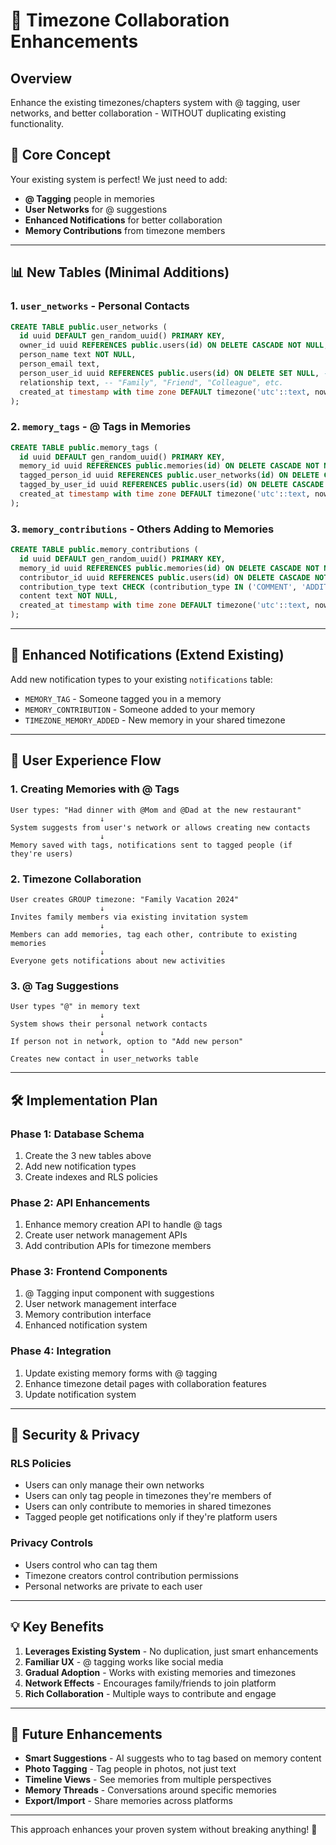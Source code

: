 # 🤝 Timezone Collaboration Enhancements

## Overview
Enhance the existing timezones/chapters system with @ tagging, user networks, and better collaboration - WITHOUT duplicating existing functionality.

## 🎯 Core Concept
Your existing system is perfect! We just need to add:
- **@ Tagging** people in memories
- **User Networks** for @ suggestions
- **Enhanced Notifications** for better collaboration
- **Memory Contributions** from timezone members

---

## 📊 New Tables (Minimal Additions)

### 1. `user_networks` - Personal Contacts
```sql
CREATE TABLE public.user_networks (
  id uuid DEFAULT gen_random_uuid() PRIMARY KEY,
  owner_id uuid REFERENCES public.users(id) ON DELETE CASCADE NOT NULL,
  person_name text NOT NULL,
  person_email text,
  person_user_id uuid REFERENCES public.users(id) ON DELETE SET NULL, -- If they join the platform
  relationship text, -- "Family", "Friend", "Colleague", etc.
  created_at timestamp with time zone DEFAULT timezone('utc'::text, now()) NOT NULL
);
```

### 2. `memory_tags` - @ Tags in Memories
```sql
CREATE TABLE public.memory_tags (
  id uuid DEFAULT gen_random_uuid() PRIMARY KEY,
  memory_id uuid REFERENCES public.memories(id) ON DELETE CASCADE NOT NULL,
  tagged_person_id uuid REFERENCES public.user_networks(id) ON DELETE CASCADE NOT NULL,
  tagged_by_user_id uuid REFERENCES public.users(id) ON DELETE CASCADE NOT NULL,
  created_at timestamp with time zone DEFAULT timezone('utc'::text, now()) NOT NULL
);
```

### 3. `memory_contributions` - Others Adding to Memories
```sql
CREATE TABLE public.memory_contributions (
  id uuid DEFAULT gen_random_uuid() PRIMARY KEY,
  memory_id uuid REFERENCES public.memories(id) ON DELETE CASCADE NOT NULL,
  contributor_id uuid REFERENCES public.users(id) ON DELETE CASCADE NOT NULL,
  contribution_type text CHECK (contribution_type IN ('COMMENT', 'ADDITION', 'CORRECTION')) NOT NULL,
  content text NOT NULL,
  created_at timestamp with time zone DEFAULT timezone('utc'::text, now()) NOT NULL
);
```

---

## 🔔 Enhanced Notifications (Extend Existing)

Add new notification types to your existing `notifications` table:
- `MEMORY_TAG` - Someone tagged you in a memory
- `MEMORY_CONTRIBUTION` - Someone added to your memory
- `TIMEZONE_MEMORY_ADDED` - New memory in your shared timezone

---

## 🎨 User Experience Flow

### 1. Creating Memories with @ Tags
```
User types: "Had dinner with @Mom and @Dad at the new restaurant"
                    ↓
System suggests from user's network or allows creating new contacts
                    ↓
Memory saved with tags, notifications sent to tagged people (if they're users)
```

### 2. Timezone Collaboration
```
User creates GROUP timezone: "Family Vacation 2024"
                    ↓
Invites family members via existing invitation system
                    ↓
Members can add memories, tag each other, contribute to existing memories
                    ↓
Everyone gets notifications about new activities
```

### 3. @ Tag Suggestions
```
User types "@" in memory text
                    ↓
System shows their personal network contacts
                    ↓
If person not in network, option to "Add new person"
                    ↓
Creates new contact in user_networks table
```

---

## 🛠 Implementation Plan

### Phase 1: Database Schema
1. Create the 3 new tables above
2. Add new notification types
3. Create indexes and RLS policies

### Phase 2: API Enhancements
1. Enhance memory creation API to handle @ tags
2. Create user network management APIs
3. Add contribution APIs for timezone members

### Phase 3: Frontend Components
1. @ Tagging input component with suggestions
2. User network management interface
3. Memory contribution interface
4. Enhanced notification system

### Phase 4: Integration
1. Update existing memory forms with @ tagging
2. Enhance timezone detail pages with collaboration features
3. Update notification system

---

## 🔐 Security & Privacy

### RLS Policies
- Users can only manage their own networks
- Users can only tag people in timezones they're members of
- Users can only contribute to memories in shared timezones
- Tagged people get notifications only if they're platform users

### Privacy Controls
- Users control who can tag them
- Timezone creators control contribution permissions
- Personal networks are private to each user

---

## 💡 Key Benefits

1. **Leverages Existing System** - No duplication, just smart enhancements
2. **Familiar UX** - @ tagging works like social media
3. **Gradual Adoption** - Works with existing memories and timezones
4. **Network Effects** - Encourages family/friends to join platform
5. **Rich Collaboration** - Multiple ways to contribute and engage

---

## 🚀 Future Enhancements

- **Smart Suggestions** - AI suggests who to tag based on memory content
- **Photo Tagging** - Tag people in photos, not just text
- **Timeline Views** - See memories from multiple perspectives
- **Memory Threads** - Conversations around specific memories
- **Export/Import** - Share memories across platforms

---

This approach enhances your proven system without breaking anything! 🎯
